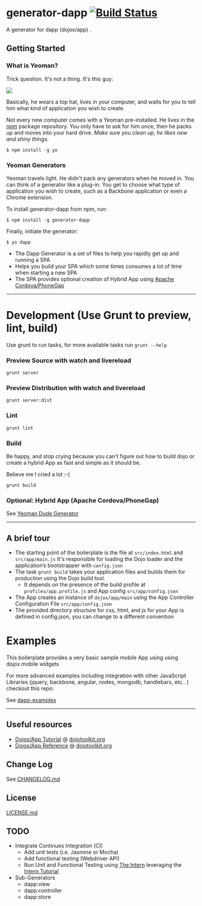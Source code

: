 
# generator-dapp [![Build Status](https://secure.travis-ci.org/csantanapr/generator-dapp.png?branch=master)](https://travis-ci.org/csantanapr/generator-dapp)

A generator for dapp (dojox/app) .


## Getting Started

### What is Yeoman?

Trick question. It's not a thing. It's this guy:

![](http://i.imgur.com/JHaAlBJ.png)

Basically, he wears a top hat, lives in your computer, and waits for you to tell him what kind of application you wish to create.

Not every new computer comes with a Yeoman pre-installed. He lives in the [npm](https://npmjs.org) package repository. You only have to ask for him once, then he packs up and moves into your hard drive. *Make sure you clean up, he likes new and shiny things.*

```
$ npm install -g yo
```

### Yeoman Generators

Yeoman travels light. He didn't pack any generators when he moved in. You can think of a generator like a plug-in. You get to choose what type of application you wish to create, such as a Backbone application or even a Chrome extension.

To install generator-dapp from npm, run:

```
$ npm install -g generator-dapp
```

Finally, initiate the generator:

```
$ yo dapp
```

- The Dapp Generator is a set of files to help you rapidly get up and running a SPA
- Helps you build your SPA which some times consumes a lot of time when starting a new SPA
- The SPA provides optional creation of Hybrid App using [Apache Cordova/PhoneGap](http://cordova.io)


----

Development (Use Grunt to preview, lint, build)
===
Use grunt to run tasks, for more available tasks run `grunt --help`

### Preview Source with watch and livereload
    grunt server

### Preview Distribution with watch and livereload
    grunt server:dist

### Lint
    grunt lint

### Build
Be happy, and stop crying because you can't figure out how to build dojo or create a hybrid App as fast and simple as it should be.

Believe me I cried a lot :-(

    grunt build

### Optional: Hybrid App (Apache Cordova/PhoneGap)
See [Yeoman Dude Generator](http://github.com/csantanapr/generator-dude)


----


## A brief tour


* The starting point of the boilerplate is the file at `src/index.html` and `src/app/main.js`
  It's responsible for loading the Dojo loader and the application’s
  bootstrapper with `config.json`
* The task `grunt build` takes your application files and builds them for
  production using the Dojo build tool.
  * It depends on the presence of the build profile at `profiles/app.profile.js` and App config `src/app/config.json`
* The App creates an instance of `dojox/app/main` using the App Controller Configuration File  `src/app/config.json`
* The provided directory structure for css, html, and js for your App is defined in config.json, you can change to a different convention

# Examples
This boilerplate provides a very basic sample mobile App using using dojox.mobile widgets

For more advanced examples including integration with other JavaScript Libraries (jquery, backbone, angular, nodes, mongodb, handlebars, etc.. ) checkout this repo:

See [dapp-examples](https://github.com/csantanapr/dapp-examples)

----


Useful resources
----------------

* [Dojox/App Tutorial](http://dojotoolkit.org/documentation/tutorials/1.9/dojox_app) @ [dojotoolkit.org](http://dojotoolkit.org)
* [Dojox/App Reference](http://dojotoolkit.org/reference-guide/dojox/app.html#dojox-app) @ [dojotoolkit.org](http://dojotoolkit.org)


Change Log
---
See [CHANGELOG.md](CHANGELOG.md)

License
--
[LICENSE.md](LICENSE.md)

TODO
---

- Integrate Continues Integration (CI)
  - Add unit tests (i.e. Jasmine or Mocha)
  - Add functional testing (Webdriver API)
  - Run Unit and Functional Testing using [The Intern](https://github.com/theintern/intern) leveraging the [ Intern Tutorial](https://github.com/theintern/intern-tutorial)
- Sub-Generators
  - dapp:view
  - dapp:controller
  - dapp:store

